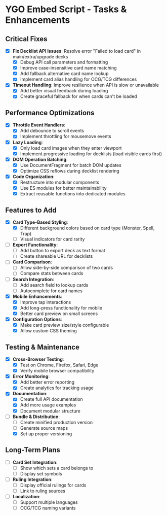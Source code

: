# YGO Embed Script - Tasks & Enhancements

## Critical Fixes

- [x] **Fix Decklist API Issues**: Resolve error "Failed to load card" in main/extra/upgrade decks
  - [x] Debug API call parameters and formatting
  - [x] Improve case-insensitive card name matching
  - [x] Add fallback alternative card name lookup
  - [x] Implement card alias handling for OCG/TCG differences

- [x] **Timeout Handling**: Improve resilience when API is slow or unavailable
  - [x] Add better visual feedback during loading
  - [x] Create graceful fallback for when cards can't be loaded

## Performance Optimizations

- [x] **Throttle Event Handlers**:
  - [x] Add debounce to scroll events
  - [x] Implement throttling for mousemove events

- [x] **Lazy Loading**:
  - [x] Only load card images when they enter viewport
  - [x] Implement progressive loading for decklists (load visible cards first)

- [x] **DOM Operation Batching**:
  - [x] Use DocumentFragment for batch DOM updates
  - [x] Optimize CSS reflows during decklist rendering

- [x] **Code Organization**:
  - [x] Restructure into modular components
  - [x] Use ES modules for better maintainability
  - [x] Extract reusable functions into dedicated modules

## Features to Add

- [x] **Card Type-Based Styling**:
  - [x] Different background colors based on card type (Monster, Spell, Trap)
  - [ ] Visual indicators for card rarity

- [ ] **Export Functionality**:
  - [ ] Add button to export deck as text format
  - [ ] Create shareable URL for decklists

- [ ] **Card Comparison**:
  - [ ] Allow side-by-side comparison of two cards
  - [ ] Compare stats between cards

- [ ] **Search Integration**:
  - [ ] Add search field to lookup cards
  - [ ] Autocomplete for card names

- [x] **Mobile Enhancements**:
  - [x] Improve tap interactions
  - [x] Add long-press functionality for mobile
  - [x] Better card preview on small screens

- [x] **Configuration Options**:
  - [x] Make card preview size/style configurable
  - [x] Allow custom CSS theming

## Testing & Maintenance

- [x] **Cross-Browser Testing**:
  - [x] Test on Chrome, Firefox, Safari, Edge
  - [x] Verify mobile browser compatibility

- [x] **Error Monitoring**:
  - [x] Add better error reporting
  - [x] Create analytics for tracking usage

- [x] **Documentation**:
  - [x] Create full API documentation
  - [x] Add more usage examples
  - [x] Document modular structure

- [ ] **Bundle & Distribution**:
  - [ ] Create minified production version
  - [ ] Generate source maps
  - [x] Set up proper versioning

## Long-Term Plans

- [ ] **Card Set Integration**:
  - [ ] Show which sets a card belongs to
  - [ ] Display set symbols

- [ ] **Ruling Integration**:
  - [ ] Display official rulings for cards
  - [ ] Link to ruling sources

- [ ] **Localization**:
  - [ ] Support multiple languages
  - [ ] OCG/TCG naming variants 